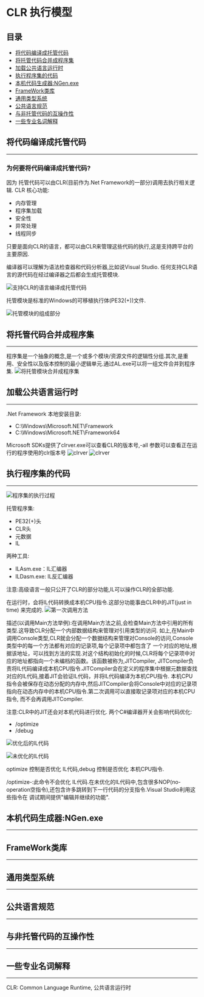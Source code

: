 # CLR 执行模型

## 目录
- [将代码编译成托管代码](#将代码编译成托管代码)
- [将托管代码合并成程序集](#将托管代码合并成程序集)
- [加载公共语言运行时](#加载公共语言运行时)
- [执行程序集的代码](#执行程序集的代码)
- [本机代码生成器:NGen.exe](#本机代码生成器:NGen.exe)
- [FrameWork类库](#FrameWork类库)
- [通用类型系统](#通用类型系统)
- [公共语言规范](#公共语言规范)
- [与非托管代码的互操作性](#与非托管代码的互操作性)
- [一些专业名词解释](#一些专业名词解释)

## 将代码编译成托管代码
---
### 为何要将代码编译成托管代码?
因为 托管代码可以由CLR(目前作为.Net Framework的一部分)调用去执行相关逻辑.
CLR 核心功能: 
 - 内存管理
 - 程序集加载
 - 安全性
 - 异常处理
 - 线程同步

只要是面向CLR的语言，都可以由CLR来管理这些代码的执行,这是支持跨平台的主要原因.

编译器可以理解为语法检查器和代码分析器,比如说Visual Studio. 任何支持CLR语言的源代码在经过编译器之后都会生成托管模块.

![支持CLR的语言编译成托管代码](https://github.com/SixGodZhang/Materials/blob/master/Images/sourecode2managecode.png)

托管模块是标准的Windows的可移植执行体(PE32(+))文件.

![托管模块的组成部分](https://github.com/SixGodZhang/Materials/blob/master/Images/partsofmanagemodule.png)

## 将托管代码合并成程序集
---
程序集是一个抽象的概念,是一个或多个模块/资源文件的逻辑性分组.其次,是重用、安全性以及版本控制的最小逻辑单元.通过AL.exe可以将一组文件合并到程序集.
![将托管模块合并成程序集](https://github.com/SixGodZhang/Materials/blob/master/Images/manageModulemergeassembly.png)

## 加载公共语言运行时
---
.Net Framework 本地安装目录:
- C:\Windows\Microsoft.NET\Framework
- C:\Windows\Microsoft.NET\Framework64

Microsoft SDKs提供了clrver.exe可以查看CLR的版本号,-all 参数可以查看正在运行的程序使用的clr版本号
![clrver](https://github.com/SixGodZhang/Materials/blob/master/Images/clrver.png)
![clrver](https://github.com/SixGodZhang/Materials/blob/master/Images/clrver-all.png)


## 执行程序集的代码
---
![程序集的执行过程](https://github.com/SixGodZhang/Materials/blob/master/Images/ExcuteProcess.png)

托管程序集:
- PE32(+)头
- CLR头
- 元数据
- IL

两种工具:
- ILAsm.exe：IL汇编器
- ILDasm.exe: IL反汇编器

注意:高级语言一般只公开了CLR的部分功能,IL可以操作CLR的全部功能.

在运行时，会将IL代码转换成本机CPU指令.这部分功能事由CLR中的JIT(just in time) 来完成的.
![第一次调用方法](https://github.com/SixGodZhang/Materials/blob/master/Images/ExcuteProcess.png)

描述(以调用Main方法举例):在调用Main方法之前,会检查Main方法中引用的所有类型.这导致CLR分配一个内部数据结构来管理对引用类型的访问.
如上,在Main中调用Console类型,CLR就会分配一个数据结构来管理对Console的访问,Console类型中的每一个方法都有对应的记录项,每个记录项中都包含了
一个对应的地址,根据该地址，可以找到方法的实现.对这个结构初始化的时候,CLR将每个记录项中对应的地址都指向一个未编档的函数。该函数被称为,JITCompiler,
JITCompiler负责将IL代码编译成本机CPU指令.JITCompiler会在定义的程序集中根据元数据查找对应的IL代码,接着JIT会验证IL代码，并将IL代码编译为本机CPU指令.
本机CPU指令会被保存在动态分配的内存中,然后JITCompiler会将Console中对应的记录项指向在动态内存中的本机CPU指令.第二次调用可以直接取记录项对应的本机CPU指令,
而不会再调用JITCompiler.

注意:CLR中的JIT还会对本机代码进行优化.
两个C#编译器开关会影响代码优化:
- /optimize
- /debug

![优化后的IL代码](https://github.com/SixGodZhang/Materials/blob/master/Images/optimize.png)

![未优化的IL代码](https://github.com/SixGodZhang/Materials/blob/master/Images/no-optimize.png)

optimize 控制是否优化 IL代码,debug 控制是否优化 本机CPU指令.

/optimize-:此命令不会优化 IL代码.在未优化的IL代码中,包含很多NOP(no-operation空指令),还包含许多跳转到下一行代码的分支指令.Visual Studio利用这些指令在
调试期间提供"编辑并继续的功能".


## 本机代码生成器:NGen.exe
---

## FrameWork类库
---

## 通用类型系统
---

## 公共语言规范
---

## 与非托管代码的互操作性
---

## 一些专业名词解释
---
CLR: Common Language Runtime, 公共语言运行时
